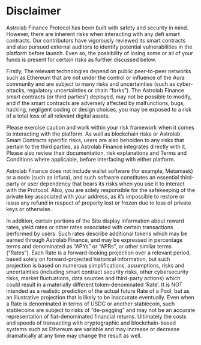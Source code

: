 # Disclaimer

Astrolab Finance Protocol has been built with safety and security in mind. However, there are inherent risks when interacting with any defi smart contracts. Our contributors have vigorously reviewed its smart contracts and also pursued external auditors to identify potential vulnerabilities in the platform before launch. Even so, the possibility of losing some or all of your funds is present for certain risks as further discussed below. 

Firstly, The relevant technologies depend on public peer-to-peer networks such as Ethereum that are not under the control or influence of the Aura community and are subject to many risks and uncertainties (such as cyber-attacks, regulatory uncertainties or chain “forks”). The Astrolab Finance smart contracts (or third parties') deployed, may not be possible to modify, and if the smart contracts are adversely affected by malfunctions, bugs, hacking, negligent coding or design choices, you may be exposed to a risk of a total loss of all relevant digital assets. 

Please exercise caution and work within your risk framework when it comes to interacting with the platform. As well as blockchain risks or Astrolab Smart Contracts specific risks, users are also beholden to any risks that pertain to the third parties, as Astrolab Finance integrates directly with it. Please also review their documentation, risk explanations and Terms and Conditions where applicable, before interfacing with either platform. 

Astrolab Finance does not include wallet software (for example, Metamask) or a node (such as Infura), and such software constitutes an essential third-party or user dependency that bears its risks when you use it to interact with the Protocol. Also, you are solely responsible for the safekeeping of the private key associated with your address, as it’s impossible to restore or issue any refund in respect of property lost or frozen due to loss of private keys or otherwise. 

In addition, certain portions of the Site display information about reward rates, yield rates or other rates associated with certain transactions performed by users. Such rates describe additional tokens which may be earned through Astrolab Finance, and may be expressed in percentage terms and denominated as “APYs” or “APRs”, or other similar terms (“Rates”). Each Rate is a forward-looking projection over a relevant period, based solely on forward-projected historical information, but such projection is based on numerous simplifications, assumptions, risks and uncertainties (including smart contract security risks, other cybersecurity risks, market fluctuations, data sources and third-party actions) which could result in a materially different token-denominated ‘Rate’. It is NOT intended as a realistic prediction of the actual future Rate of a Pool, but as an illustrative projection that is likely to be inaccurate eventually. Even when a Rate is denominated in terms of USDC or another stablecoin, such stablecoins are subject to risks of “de-pegging” and may not be an accurate representation of fiat-denominated financial returns. Ultimately the costs and speeds of transacting with cryptographic and blockchain-based systems such as Ethereum are variable and may increase or decrease dramatically at any time may change the result as well.